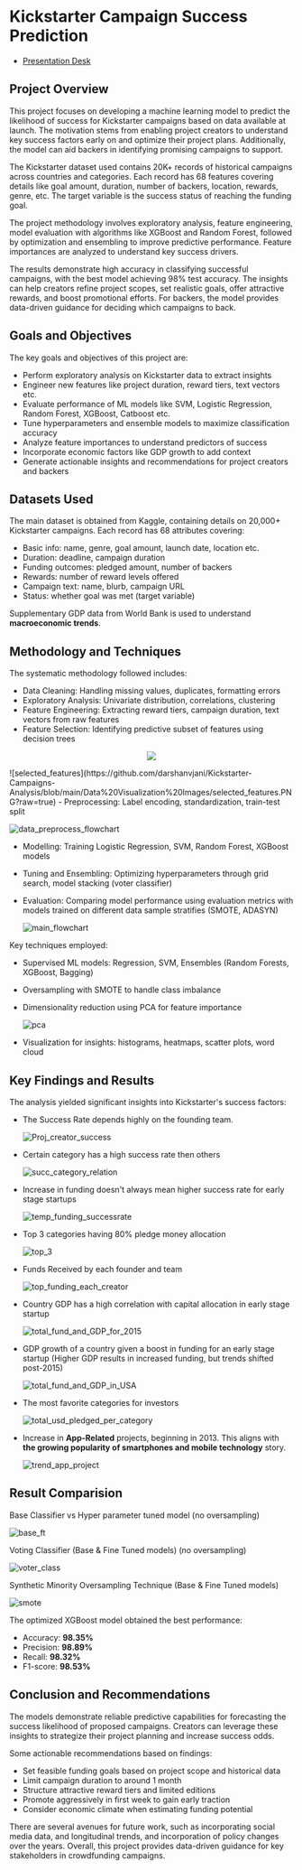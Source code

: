 # Kickstarter Campaign Success Prediction

- [Presentation Desk](https://github.com/darshanvjani/Kickstarter-Campaigns-Analysis/blob/main/CMPE257_Project_Presentation.pdf)

## Project Overview
This project focuses on developing a machine learning model to predict the likelihood of success for Kickstarter campaigns based on data available at launch. The motivation stems from enabling project creators to understand key success factors early on and optimize their project plans. Additionally, the model can aid backers in identifying promising campaigns to support.

The Kickstarter dataset used contains 20K+ records of historical campaigns across countries and categories. Each record has 68 features covering details like goal amount, duration, number of backers, location, rewards, genre, etc. The target variable is the success status of reaching the funding goal.

The project methodology involves exploratory analysis, feature engineering, model evaluation with algorithms like XGBoost and Random Forest, followed by optimization and ensembling to improve predictive performance. Feature importances are analyzed to understand key success drivers.

The results demonstrate high accuracy in classifying successful campaigns, with the best model achieving 98% test accuracy. The insights can help creators refine project scopes, set realistic goals, offer attractive rewards, and boost promotional efforts. For backers, the model provides data-driven guidance for deciding which campaigns to back.

## Goals and Objectives
The key goals and objectives of this project are:
- Perform exploratory analysis on Kickstarter data to extract insights
- Engineer new features like project duration, reward tiers, text vectors etc.
- Evaluate performance of ML models like SVM, Logistic Regression, Random Forest, XGBoost, Catboost etc.
- Tune hyperparameters and ensemble models to maximize classification accuracy
- Analyze feature importances to understand predictors of success
- Incorporate economic factors like GDP growth to add context
- Generate actionable insights and recommendations for project creators and backers

## Datasets Used
The main dataset is obtained from Kaggle, containing details on 20,000+ Kickstarter campaigns. Each record has 68 attributes covering:
- Basic info: name, genre, goal amount, launch date, location etc.
- Duration: deadline, campaign duration
- Funding outcomes: pledged amount, number of backers
- Rewards: number of reward levels offered
- Campaign text: name, blurb, campaign URL
- Status: whether goal was met (target variable)

Supplementary GDP data from World Bank is used to understand **macroeconomic trends**.

## Methodology and Techniques
The systematic methodology followed includes:
- Data Cleaning: Handling missing values, duplicates, formatting errors
- Exploratory Analysis: Univariate distribution, correlations, clustering
- Feature Engineering: Extracting reward tiers, campaign duration, text vectors from raw features
- Feature Selection: Identifying predictive subset of features using decision trees

<p align="center">
  <img src="https://github.com/darshanvjani/Kickstarter-Campaigns-Analysis/blob/main/Data%20Visualization%20Images/selected_features.PNG?raw=true"/>
</p>
  ![selected_features](https://github.com/darshanvjani/Kickstarter-Campaigns-Analysis/blob/main/Data%20Visualization%20Images/selected_features.PNG?raw=true)
- Preprocessing: Label encoding, standardization, train-test split
  
  ![data_preprocess_flowchart](https://github.com/darshanvjani/Kickstarter-Campaigns-Analysis/blob/main/Data%20Visualization%20Images/data_preprocess_flowchart.png?raw=true)
- Modelling: Training Logistic Regression, SVM, Random Forest, XGBoost models
- Tuning and Ensembling: Optimizing hyperparameters through grid search, model stacking (voter classifier)
- Evaluation: Comparing model performance using evaluation metrics with models trained on different data sample stratifies (SMOTE, ADASYN)

  ![main_flowchart](https://github.com/darshanvjani/Kickstarter-Campaigns-Analysis/blob/main/Data%20Visualization%20Images/main_flowchart.png?raw=true)

Key techniques employed:
- Supervised ML models: Regression, SVM, Ensembles (Random Forests, XGBoost, Bagging)
- Oversampling with SMOTE to handle class imbalance
- Dimensionality reduction using PCA for feature importance

  ![pca](https://github.com/darshanvjani/Kickstarter-Campaigns-Analysis/blob/main/Data%20Visualization%20Images/pca.png?raw=true)
- Visualization for insights: histograms, heatmaps, scatter plots, word cloud

## Key Findings and Results
The analysis yielded significant insights into Kickstarter's success factors:
- The Success Rate depends highly on the founding team.

  ![Proj_creator_success](https://github.com/darshanvjani/Kickstarter-Campaigns-Analysis/blob/main/Data%20Visualization%20Images/num_proj_vs_successful_proj.png?raw=true)
- Certain category has a high success rate then others

  ![succ_category_relation](https://github.com/darshanvjani/Kickstarter-Campaigns-Analysis/blob/main/Data%20Visualization%20Images/success_rate_by_category.png?raw=true)
- Increase in funding doesn't always mean higher success rate for early stage startups

  ![temp_funding_successrate](https://github.com/darshanvjani/Kickstarter-Campaigns-Analysis/blob/main/Data%20Visualization%20Images/temporal_trends_funding_successrate.png?raw=true)
- Top 3 categories having 80% pledge money allocation

  ![top_3](https://github.com/darshanvjani/Kickstarter-Campaigns-Analysis/blob/main/Data%20Visualization%20Images/top_4_category_80pr_pledge.png?raw=true)
- Funds Received by each founder and team

  ![top_funding_each_creator](https://github.com/darshanvjani/Kickstarter-Campaigns-Analysis/blob/main/Data%20Visualization%20Images/top_funding_each_creator.png?raw=true)
- Country GDP has a high correlation with capital allocation in early stage startup

  ![total_fund_and_GDP_for_2015](https://github.com/darshanvjani/Kickstarter-Campaigns-Analysis/blob/main/Data%20Visualization%20Images/total_fund_and_GDP_for_2015.png?raw=true)
- GDP growth of a country given a boost in funding for an early stage startup (Higher GDP results in increased funding, but trends shifted post-2015)

  ![total_fund_and_GDP_in_USA](https://github.com/darshanvjani/Kickstarter-Campaigns-Analysis/blob/main/Data%20Visualization%20Images/total_fund_and_GDP_in_USA.png?raw=true)
- The most favorite categories for investors

  ![total_usd_pledged_per_category](https://github.com/darshanvjani/Kickstarter-Campaigns-Analysis/blob/main/Data%20Visualization%20Images/total_usd_pledged_per_category.png?raw=true)
- Increase in **App-Related** projects, beginning in 2013. This aligns with **the growing popularity of smartphones and mobile technology** story.

  ![trend_app_project](https://github.com/darshanvjani/Kickstarter-Campaigns-Analysis/blob/main/Data%20Visualization%20Images/trend_app_project.png?raw=true)

## Result Comparision
Base Classifier vs Hyper parameter tuned model (no oversampling)

  ![base_ft](https://github.com/darshanvjani/Kickstarter-Campaigns-Analysis/blob/main/Data%20Visualization%20Images/base_ft.PNG?raw=true)


Voting Classifier (Base & Fine Tuned models) (no oversampling)

  ![voter_class](https://github.com/darshanvjani/Kickstarter-Campaigns-Analysis/blob/main/Data%20Visualization%20Images/voter_class.PNG?raw=true)


Synthetic Minority Oversampling Technique (Base & Fine Tuned models)

  ![smote](https://github.com/darshanvjani/Kickstarter-Campaigns-Analysis/blob/main/Data%20Visualization%20Images/smote.PNG?raw=true)


The optimized XGBoost model obtained the best performance:
- Accuracy: **98.35%**
- Precision: **98.89%**
- Recall: **98.32%**
- F1-score: **98.53%**

## Conclusion and Recommendations
The models demonstrate reliable predictive capabilities for forecasting the success likelihood of proposed campaigns. Creators can leverage these insights to strategize their project planning and increase success odds.

Some actionable recommendations based on findings:
- Set feasible funding goals based on project scope and historical data
- Limit campaign duration to around 1 month
- Structure attractive reward tiers and limited editions
- Promote aggressively in first week to gain early traction
- Consider economic climate when estimating funding potential

There are several avenues for future work, such as incorporating social media data, and longitudinal trends, and incorporation of policy changes over the years. Overall, this project provides data-driven guidance for key stakeholders in crowdfunding campaigns.
